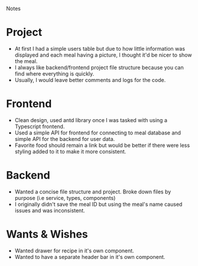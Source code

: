 Notes

# Project

- At first I had a simple users table but due to how little information was displayed and each meal having a picture,
  I thought it'd be nicer to show the meal.
- I always like backend/frontend project file structure because you can find where everything is quickly.
- Usually, I would leave better comments and logs for the code.

# Frontend

- Clean design, used antd library once I was tasked with using a Typescript frontend.
- Used a simple API for frontend for connecting to meal database and simple API for the backend for user data.
- Favorite food should remain a link but would be better if there were less styling added to it to make it more consistent.

# Backend

- Wanted a concise file structure and project. Broke down files by purpose (i.e service, types, components)
- I originally didn't save the meal ID but using the meal's name caused issues and was inconsistent.

# Wants & Wishes

- Wanted drawer for recipe in it's own component.
- Wanted to have a separate header bar in it's own component.
